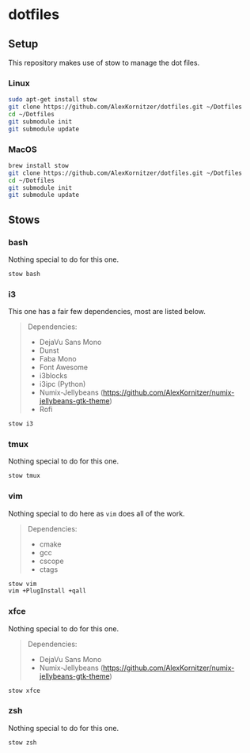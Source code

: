 # dotfiles

## Setup

This repository makes use of stow to manage the dot files.

### Linux

```bash
sudo apt-get install stow
git clone https://github.com/AlexKornitzer/dotfiles.git ~/Dotfiles
cd ~/Dotfiles
git submodule init
git submodule update
```

### MacOS

```bash
brew install stow
git clone https://github.com/AlexKornitzer/dotfiles.git ~/Dotfiles
cd ~/Dotfiles
git submodule init
git submodule update
```

## Stows

### bash

Nothing special to do for this one.

```bash
stow bash
```

### i3

This one has a fair few dependencies, most are listed below.

> Dependencies:
> - DejaVu Sans Mono
> - Dunst
> - Faba Mono
> - Font Awesome
> - i3blocks
> - i3ipc (Python)
> - Numix-Jellybeans (https://github.com/AlexKornitzer/numix-jellybeans-gtk-theme)
> - Rofi

```bash
stow i3
```

### tmux

Nothing special to do for this one.

```bash
stow tmux
```

### vim

Nothing special to do here as `vim` does all of the work.

> Dependencies:
> - cmake
> - gcc
> - cscope
> - ctags

```bash
stow vim
vim +PlugInstall +qall
```

### xfce

Nothing special to do for this one.

> Dependencies:
> - DejaVu Sans Mono
> - Numix-Jellybeans (https://github.com/AlexKornitzer/numix-jellybeans-gtk-theme)

```bash
stow xfce
```

### zsh

Nothing special to do for this one.

```bash
stow zsh
```
